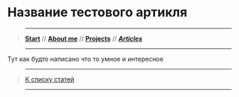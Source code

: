 # Название тестового артикля
> ----------

> [**Start**](/) // [**About me**](/about) // [**Projects**](/projects) // [**_Articles_**](/articles)

> ----------

Тут как будто написано что то умное и интересное

> ----------

> [К списку статей](/articles)

> ----------
